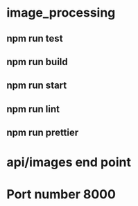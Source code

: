 # image_processing
## npm run test 
## npm run build
## npm run start
## npm run lint
## npm run prettier
# api/images end point
# Port number 8000
